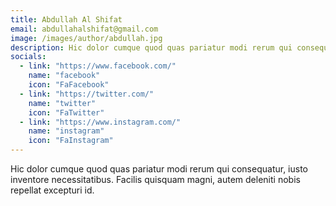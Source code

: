 ```yaml
---
title: Abdullah Al Shifat
email: abdullahalshifat@gmail.com
image: /images/author/abdullah.jpg
description: Hic dolor cumque quod quas pariatur modi rerum qui consequatur, iusto inventore necessitatibus. Facilis quisquam magni, autem deleniti nobis repellat excepturi id.
socials:
  - link: "https://www.facebook.com/"
    name: "facebook"
    icon: "FaFacebook"
  - link: "https://twitter.com/"
    name: "twitter"
    icon: "FaTwitter"
  - link: "https://www.instagram.com/"
    name: "instagram"
    icon: "FaInstagram"
---
```


Hic dolor cumque quod quas pariatur modi rerum qui consequatur, iusto inventore necessitatibus. Facilis quisquam magni, autem deleniti nobis repellat excepturi id.

